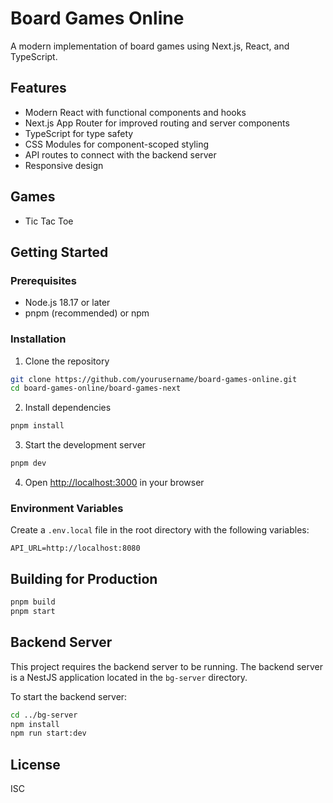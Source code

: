 # Board Games Online

A modern implementation of board games using Next.js, React, and TypeScript.

## Features

- Modern React with functional components and hooks
- Next.js App Router for improved routing and server components
- TypeScript for type safety
- CSS Modules for component-scoped styling
- API routes to connect with the backend server
- Responsive design

## Games

- Tic Tac Toe

## Getting Started

### Prerequisites

- Node.js 18.17 or later
- pnpm (recommended) or npm

### Installation

1. Clone the repository

```bash
git clone https://github.com/yourusername/board-games-online.git
cd board-games-online/board-games-next
```

2. Install dependencies

```bash
pnpm install
```

3. Start the development server

```bash
pnpm dev
```

4. Open [http://localhost:3000](http://localhost:3000) in your browser

### Environment Variables

Create a `.env.local` file in the root directory with the following variables:

```
API_URL=http://localhost:8080
```

## Building for Production

```bash
pnpm build
pnpm start
```

## Backend Server

This project requires the backend server to be running. The backend server is a NestJS application located in the `bg-server` directory.

To start the backend server:

```bash
cd ../bg-server
npm install
npm run start:dev
```

## License

ISC
